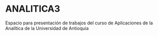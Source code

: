 # ANALITICA3

Espacio para presentación de trabajos del curso de Aplicaciones de la Analítica de la Universidad de Antioquia
